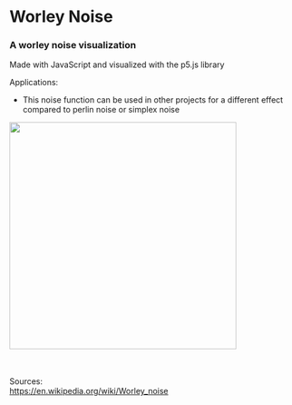 # Worley Noise

### A worley noise visualization

Made with JavaScript and visualized with the p5.js library

Applications:

-   This noise function can be used in other projects for a different effect compared to perlin noise or simplex noise

<img src="assets/worley-noise.gif" width="400px">

<br>
<br>
<br>

Sources: <br>
https://en.wikipedia.org/wiki/Worley_noise
